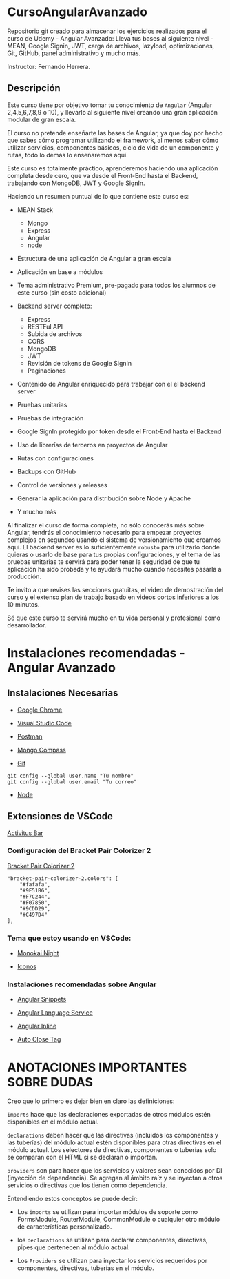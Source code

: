 # CursoAngularAvanzado

Repositorio git creado para almacenar los ejercicios realizados para el curso de Udemy - Angular Avanzado: Lleva tus bases al siguiente nivel - MEAN, Google Signin, JWT, carga de archivos, lazyload, optimizaciones, Git, GitHub, panel administrativo y mucho más.

Instructor: Fernando Herrera.

## Descripción

Este curso tiene por objetivo tomar tu conocimiento de `Angular` (Angular 2,4,5,6,7,8,9 o 10), y llevarlo al siguiente nivel creando una gran aplicación modular de gran escala.   

 El curso no pretende enseñarte las bases de Angular, ya que doy por hecho que sabes cómo programar utilizando el framework, al menos saber cómo utilizar servicios, componentes básicos, ciclo de vida de un componente y rutas, todo lo demás lo enseñaremos aquí.

 Este curso es totalmente práctico, aprenderemos haciendo una aplicación completa desde cero, que va desde el Front-End hasta el Backend, trabajando con MongoDB, JWT y Google SignIn.

Haciendo un resumen puntual de lo que contiene este curso es:
 
* MEAN Stack
  * Mongo
  * Express
  * Angular
  * node

* Estructura de una aplicación de Angular a gran escala
* Aplicación en base a módulos
* Tema administrativo Premium, pre-pagado para todos los alumnos de este curso (sin costo adicional) 
* Backend server completo:
  * Express
  * RESTFul API
  * Subida de archivos   
  * CORS   
  * MongoDB   
  * JWT   
  * Revisión de tokens de Google SignIn   
  * Paginaciones     
* Contenido de Angular enriquecido para trabajar con el el backend server   
* Pruebas unitarias   
* Pruebas de integración   
* Google SignIn protegido por token desde el Front-End hasta el Backend   
* Uso de librerías de terceros en proyectos de Angular   
* Rutas con configuraciones   
* Backups con GitHub   
* Control de versiones y releases   
* Generar la aplicación para distribución sobre Node y Apache   
* Y mucho más  

Al finalizar el curso de forma completa, no sólo conocerás más sobre Angular, tendrás el conocimiento necesario para empezar proyectos complejos en segundos usando el sistema de versionamiento que creamos aquí. El backend server es lo suficientemente `robusto` para utilizarlo donde quieras o usarlo de base para tus propias configuraciones, y el tema de las pruebas unitarias te servirá para poder tener la seguridad de que tu aplicación ha sido probada y te ayudará mucho cuando necesites pasarla a producción.

 Te invito a que revises las secciones gratuitas, el video de demostración del curso y el extenso plan de trabajo basado en videos cortos inferiores a los 10 minutos.

 Sé que este curso te servirá mucho en tu vida personal y profesional como desarrollador.
 
 # Instalaciones recomendadas - Angular Avanzado

## Instalaciones Necesarias
* [Google Chrome](https://www.google.com/chrome/)

* [Visual Studio Code](https://code.visualstudio.com/)

* [Postman](https://www.postman.com/downloads/)

* [Mongo Compass](https://www.mongodb.com/try/download/compass)

* [Git](https://git-scm.com/)
```
git config --global user.name "Tu nombre"
git config --global user.email "Tu correo"
```

* [Node](https://nodejs.org/es/)


## Extensiones de VSCode
[Activitus Bar](https://marketplace.visualstudio.com/items?itemName=Gruntfuggly.activitusbar)

### Configuración del Bracket Pair Colorizer 2

[Bracket Pair Colorizer 2](https://marketplace.visualstudio.com/items?itemName=CoenraadS.bracket-pair-colorizer-2)
```
"bracket-pair-colorizer-2.colors": [
    "#fafafa",
    "#9F51B6",
    "#F7C244",
    "#F07850",
    "#9CDD29",
    "#C497D4"
],
```
### Tema que estoy usando en VSCode:

* [Monokai Night](https://marketplace.visualstudio.com/items?itemName=fabiospampinato.vscode-monokai-night)

* [Iconos](https://marketplace.visualstudio.com/items?itemName=PKief.material-icon-theme)

### Instalaciones recomendadas sobre Angular
* [Angular Snippets](https://marketplace.visualstudio.com/items?itemName=Mikael.Angular-BeastCode)

* [Angular Language Service](https://marketplace.visualstudio.com/items?itemName=Angular.ng-template)

* [Angular Inline](https://marketplace.visualstudio.com/items?itemName=natewallace.angular2-inline)

* [Auto Close Tag](https://marketplace.visualstudio.com/items?itemName=formulahendry.auto-close-tag)

# 
# ANOTACIONES IMPORTANTES SOBRE DUDAS

Creo que lo primero es dejar bien en claro las definiciones:

`imports` hace que las declaraciones exportadas de otros módulos estén disponibles en el módulo actual.

`declarations` deben hacer que las directivas (incluidos los componentes y las tuberías) del módulo actual estén disponibles para otras directivas en el módulo actual. Los selectores de directivas, componentes o tuberías solo se comparan con el HTML si se declaran o importan.

`providers` son para hacer que los servicios y valores sean conocidos por DI (inyección de dependencia). Se agregan al ámbito raíz y se inyectan a otros servicios o directivas que los tienen como dependencia.

Entendiendo estos conceptos se puede decir: 

* Los `imports` se utilizan para importar módulos de soporte como FormsModule, RouterModule, CommonModule o cualquier otro módulo de características personalizado.

* los `declarations` se utilizan para declarar componentes, directivas, pipes que pertenecen al módulo actual. 

* Los `Providers` se utilizan para inyectar los servicios requeridos por componentes, directivas, tuberías en el módulo.